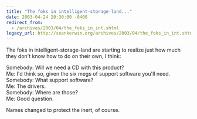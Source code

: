 ```yaml
---
title: "The foks in intelligent-storage-land..."
date: 2003-04-24 20:30:00 -0400
redirect_from:
  - /archives/2003/04/the_foks_in_int.shtml
legacy_url: http://seankerwin.org/archives/2003/04/the_foks_in_int.shtml
---
```

<p>The foks in intelligent-storage-land are starting to realize just how much they don't know how to do on their own, I think:</p><div class="quote">Somebody: Will we need a CD with this product?<br />Me: I'd think so, given the six megs of support software you'll need.<br />Somebody: What support software?<br />Me: The drivers.<br />Somebody: Where are those?<br />Me: Good question.</div><p>Names changed to protect the inert, of course.</p>

